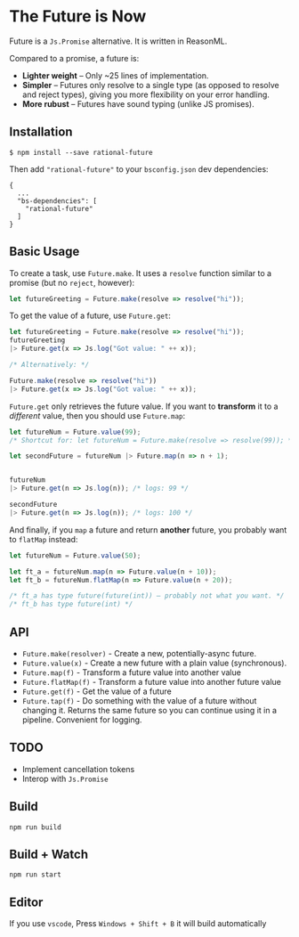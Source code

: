 # The Future is Now

Future is a `Js.Promise` alternative. It is written in ReasonML.

Compared to a promise, a future is:

- **Lighter weight** – Only ~25 lines of implementation.
- **Simpler** – Futures only resolve to a single type (as opposed to resolve and reject types), giving you more flexibility on your error handling.
- **More rubust** – Futures have sound typing (unlike JS promises).

## Installation

```
$ npm install --save rational-future
```

Then add `"rational-future"` to your `bsconfig.json` dev dependencies:

```
{
  ...
  "bs-dependencies": [
    "rational-future"
  ]
}
```

## Basic Usage

To create a task, use `Future.make`. It uses a `resolve` function similar to a promise (but no `reject`, however):

```js
let futureGreeting = Future.make(resolve => resolve("hi"));
```

To get the value of a future, use `Future.get`:

```js
let futureGreeting = Future.make(resolve => resolve("hi"));
futureGreeting
|> Future.get(x => Js.log("Got value: " ++ x));

/* Alternatively: */

Future.make(resolve => resolve("hi"))
|> Future.get(x => Js.log("Got value: " ++ x));
```

`Future.get` only retrieves the future value. If you want to **transform** it to a *different* value, then you should use `Future.map`:

```js
let futureNum = Future.value(99);
/* Shortcut for: let futureNum = Future.make(resolve => resolve(99)); */

let secondFuture = futureNum |> Future.map(n => n + 1);


futureNum
|> Future.get(n => Js.log(n)); /* logs: 99 */

secondFuture
|> Future.get(n => Js.log(n)); /* logs: 100 */
```

And finally, if you `map` a future and return **another** future, you probably want to `flatMap` instead:

```js
let futureNum = Future.value(50);

let ft_a = futureNum.map(n => Future.value(n + 10));
let ft_b = futureNum.flatMap(n => Future.value(n + 20));

/* ft_a has type future(future(int)) – probably not what you want. */
/* ft_b has type future(int) */
```

## API

- `Future.make(resolver)` - Create a new, potentially-async future.
- `Future.value(x)` - Create a new future with a plain value (synchronous).
- `Future.map(f)` - Transform a future value into another value
- `Future.flatMap(f)` - Transform a future value into another future value
- `Future.get(f)` - Get the value of a future
- `Future.tap(f)` - Do something with the value of a future without changing it. Returns the same future so you can continue using it in a pipeline. Convenient for logging.

## TODO

- Implement cancellation tokens
- Interop with `Js.Promise`

## Build
```
npm run build
```

## Build + Watch

```
npm run start
```

## Editor
If you use `vscode`, Press `Windows + Shift + B` it will build automatically
